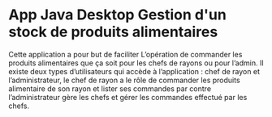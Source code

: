 # App Java Desktop Gestion d'un stock de produits alimentaires
 Cette application a pour but de faciliter L’opération de commander les produits alimentaires que ça soit pour les chefs de rayons ou pour l’admin. Il existe deux types d’utilisateurs qui accède à l’application : chef de rayon et l’administrateur, le chef de rayon a le rôle de commander les produits alimentaire de son rayon et lister ses commandes par contre l’administrateur gère les chefs et gérer les commandes effectué par les chefs.
